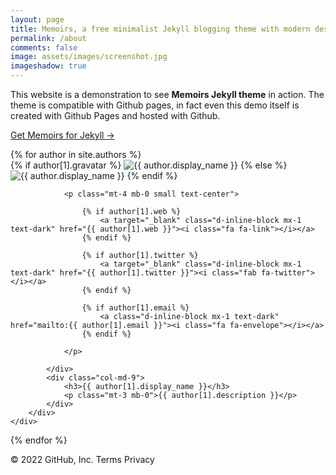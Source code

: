 ```yaml
---
layout: page
title: Memoirs, a free minimalist Jekyll blogging theme with modern design 
permalink: /about
comments: false
image: assets/images/screenshot.jpg
imageshadow: true
---
```


This website is a demonstration to see **Memoirs Jekyll theme** in action. The theme is compatible with Github pages, in fact even this demo itself is created with Github Pages and hosted with Github. 

<a target="_blank" href="https://bootstrapstarter.com/jekyll-theme-memoirs/" class="btn btn-dark"> Get Memoirs for Jekyll &rarr;</a>
<div class="list-authors mt-5">
{% for author in site.authors %}   
    <div id="{{ author[1].name }}" class="authorbox position-relative pb-5 pt-5 mb-4 mt-4 border">   
        <div class="row">
            <div class="wrapavname col-md-3 text-center">
                {% if author[1].gravatar %}
                <img  class="author-thumb" src="https://www.gravatar.com/avatar/{{ author[1].gravatar }}?s=250&d=mm&r=x" alt="{{ author.display_name }}">
                {% else %}
                <img  class="author-thumb" src="{{site.baseurl}}/{{ author[1].avatar }}" alt="{{ author.display_name }}">
                {% endif %}

                <p class="mt-4 mb-0 small text-center">

                    {% if author[1].web %}
                        <a target="_blank" class="d-inline-block mx-1 text-dark" href="{{ author[1].web }}"><i class="fa fa-link"></i></a> 
                    {% endif %}

                    {% if author[1].twitter %}
                        <a target="_blank" class="d-inline-block mx-1 text-dark" href="{{ author[1].twitter }}"><i class="fab fa-twitter"></i></a>
                    {% endif %}

                    {% if author[1].email %}
                        <a class="d-inline-block mx-1 text-dark" href="mailto:{{ author[1].email }}"><i class="fa fa-envelope"></i></a>
                    {% endif %}

                </p>
                
            </div>
            <div class="col-md-9">
                <h3>{{ author[1].display_name }}</h3>
                <p class="mt-3 mb-0">{{ author[1].description }}</p> 
            </div>
        </div> 
    </div>    
{% endfor %}
</div>
© 2022 GitHub, Inc.
Terms
Privacy
